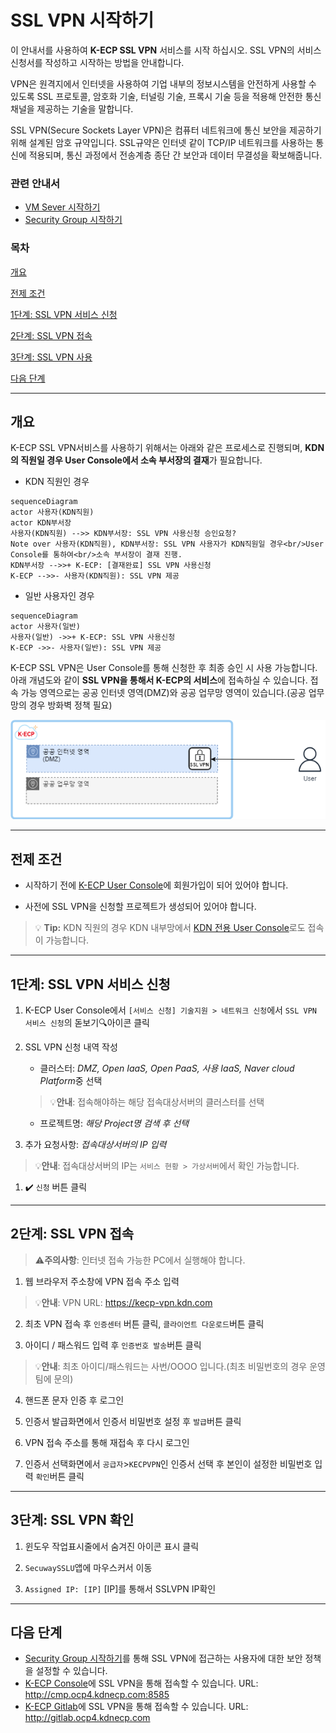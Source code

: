 [문서 최종 수정일자 : 2023-07-27]: # 

[문서 최종 수정자 : 신승규]: #

# SSL VPN 시작하기

이 안내서를 사용하여 **K-ECP SSL VPN** 서비스를 시작 하십시오. SSL VPN의 서비스 신청서를 작성하고 시작하는 방법을 안내합니다.

VPN은 원격지에서 인터넷을 사용하여 기업 내부의 정보시스템을 안전하게 사용할 수 있도록 SSL 프로토콜, 암호화 기술, 터널링 기술, 프록시 기술 등을 적용해 안전한 통신 채널을 제공하는 기술을 말합니다.

SSL VPN(Secure Sockets Layer VPN)은 컴퓨터 네트워크에 통신 보안을 제공하기 위해 설계된 암호 규약입니다. SSL규약은 인터넷 같이 TCP/IP 네트워크를 사용하는 통신에 적용되며, 통신 과정에서 전송계층 종단 간 보안과 데이터 무결성을 확보해줍니다.

### 관련 안내서

- [VM Sever 시작하기](./VirtualMachine_started.md)
- [Security Group 시작하기](./SecurityGroup_started.md)

### 목차

[개요](#abstract)

[전제 조건](#precondition)

[1단계: SSL VPN 서비스 신청](#step1)

[2단계: SSL VPN 접속](#step2)

[3단계: SSL VPN 사용](#step3)

[다음 단계](#nextstep)

---

<span id ="abstract"/>

## 개요

K-ECP SSL VPN서비스를 사용하기 위해서는 아래와 같은 프로세스로 진행되며, **KDN의 직원일 경우 User Console에서 소속 부서장의 결재**가 필요합니다.

* KDN 직원인 경우
  
```mermaid
sequenceDiagram
actor 사용자(KDN직원)
actor KDN부서장
사용자(KDN직원) -->> KDN부서장: SSL VPN 사용신청 승인요청?
Note over 사용자(KDN직원), KDN부서장: SSL VPN 사용자가 KDN직원일 경우<br/>User Console를 통하여<br/>소속 부서장이 결재 진행.
KDN부서장 -->>+ K-ECP: [결재완료] SSL VPN 사용신청
K-ECP -->>- 사용자(KDN직원): SSL VPN 제공
```
* 일반 사용자인 경우
  
```mermaid
sequenceDiagram
actor 사용자(일반)
사용자(일반) ->>+ K-ECP: SSL VPN 사용신청
K-ECP ->>- 사용자(일반): SSL VPN 제공
```

K-ECP SSL VPN은 User Console를 통해 신청한 후 최종 승인 시 사용 가능합니다. 아래 개념도와 같이 **SSL VPN을 통해서 K-ECP의 서비스**에 접속하실 수 있습니다. 접속 가능 영역으로는 공공 인터넷 영역(DMZ)와 공공 업무망 영역이 있습니다.(공공 업무망의 경우 방화벽 정책 필요)

![concept_sslvpn.png](./../resource/concept_sslvpn.png)

---

<span id= "precondition"/>

## 전제 조건

- 시작하기 전에 [K-ECP User Console](https://kecp.kdn.com/mbr/ "인터넷에서 접속 시")에 회원가입이 되어 있어야 합니다.

- 사전에 SSL VPN을 신청할 프로젝트가 생성되어 있어야 합니다.

> :bulb: **Tip:** KDN 직원의 경우 KDN 내부망에서 [KDN 전용 User Console](http://kdnecp.kdn.com:8585/mbr/ "KDN 내부망에서 접속 시")로도 접속이 가능합니다.

---

<span id= "step1"/>

## 1단계: SSL VPN 서비스 신청

1. K-ECP User Console에서 `[서비스 신청] 기술지원 > 네트워크 신청`에서 `SSL VPN 서비스 신청`의 돋보기:mag:아이콘 클릭

2. SSL VPN 신청 내역 작성
   
   * 클러스터: *DMZ, Open IaaS, Open PaaS, 사용 IaaS, Naver cloud Platform*중 선택
   
   > :bulb:**안내**: 접속해야하는 해당 접속대상서버의 클러스터를 선택
   
   * 프로젝트명: *해당 Project명 검색 후 선택*

3. 추가 요청사항: *접속대상서버의 IP 입력*

> :bulb:**안내**: 접속대상서버의 IP는 `서비스 현황 > 가상서버`에서 확인 가능합니다.

1. :heavy_check_mark: `신청` 버튼 클릭

---

<span id= "step2"/>

## 2단계: SSL VPN 접속

> :warning:**주의사항**: 인터넷 접속 가능한 PC에서 실행해야 합니다.

1. 웹 브라우저 주소창에 VPN 접속 주소 입력

> :bulb:**안내**: VPN URL: https://kecp-vpn.kdn.com

2. 최초 VPN 접속 후 `인증센터` 버튼 클릭, `클라이언트 다운로드`버튼 클릭

3. 아이디 / 패스워드 입력 후 `인증번호 발송`버튼 클릭

> :bulb:**안내**: 최초 아이디/패스워드는 사번/OOOO 입니다.(최초 비밀번호의 경우 운영팀에 문의)

4. 핸드폰 문자 인증 후 로그인

5. 인증서 발급화면에서 인증서 비밀번호 설정 후 `발급`버튼 클릭

6. VPN 접속 주소를 통해 재접속 후 다시 로그인

7. 인증서 선택화면에서 `공급자`>`KECPVPN`인 인증서 선택 후 본인이 설정한 비밀번호 입력 `확인`버튼 클릭

---

<span id= "step3"/>

## 3단계: SSL VPN 확인

1. 윈도우 작업표시줄에서 숨겨진 아이콘 표시 클릭

2. `SecuwaySSLU`앱에 마우스커서 이동

3. `Assigned IP: [IP]` [IP]를 통해서 SSLVPN IP확인

---

<span id= "nextstep"/>

## 다음 단계

- [Security Group 시작하기](./SecurityGroup_started.md)를 통해 SSL VPN에 접근하는 사용자에 대한 보안 정책을 설정할 수 있습니다.
- [K-ECP Console](http://cmp.ocp4.kdnecp.com:8585)에 SSL VPN을 통해 접속할 수 있습니다. URL: http://cmp.ocp4.kdnecp.com:8585
- [K-ECP Gitlab](http://gitlab.ocp4.kdnecp.com)에 SSL VPN을 통해 접속할 수 있습니다. URL: http://gitlab.ocp4.kdnecp.com
